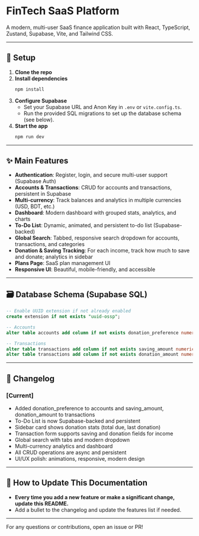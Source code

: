 # FinTech SaaS Platform

A modern, multi-user SaaS finance application built with React, TypeScript, Zustand, Supabase, Vite, and Tailwind CSS.

---

## 🚀 Setup

1. **Clone the repo**
2. **Install dependencies**
   ```bash
   npm install
   ```
3. **Configure Supabase**
   - Set your Supabase URL and Anon Key in `.env` or `vite.config.ts`.
   - Run the provided SQL migrations to set up the database schema (see below).
4. **Start the app**
   ```bash
   npm run dev
   ```

---

## ✨ Main Features

- **Authentication**: Register, login, and secure multi-user support (Supabase Auth)
- **Accounts & Transactions**: CRUD for accounts and transactions, persistent in Supabase
- **Multi-currency**: Track balances and analytics in multiple currencies (USD, BDT, etc.)
- **Dashboard**: Modern dashboard with grouped stats, analytics, and charts
- **To-Do List**: Dynamic, animated, and persistent to-do list (Supabase-backed)
- **Global Search**: Tabbed, responsive search dropdown for accounts, transactions, and categories
- **Donation & Saving Tracking**: For each income, track how much to save and donate; analytics in sidebar
- **Plans Page**: SaaS plan management UI
- **Responsive UI**: Beautiful, mobile-friendly, and accessible

---

## 🗃️ Database Schema (Supabase SQL)

```sql
-- Enable UUID extension if not already enabled
create extension if not exists "uuid-ossp";

-- Accounts
alter table accounts add column if not exists donation_preference numeric;

-- Transactions
alter table transactions add column if not exists saving_amount numeric;
alter table transactions add column if not exists donation_amount numeric;
```

---

## 📝 Changelog

### [Current]
- Added donation_preference to accounts and saving_amount, donation_amount to transactions
- To-Do List is now Supabase-backed and persistent
- Sidebar card shows donation stats (total due, last donation)
- Transaction form supports saving and donation fields for income
- Global search with tabs and modern dropdown
- Multi-currency analytics and dashboard
- All CRUD operations are async and persistent
- UI/UX polish: animations, responsive, modern design

---

## 📌 How to Update This Documentation
- **Every time you add a new feature or make a significant change, update this README.**
- Add a bullet to the changelog and update the features list if needed.

---

For any questions or contributions, open an issue or PR! 